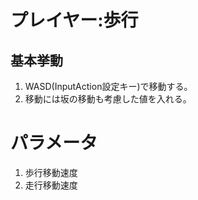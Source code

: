 # プレイヤー:歩行

## 基本挙動
1. WASD(InputAction設定キー)で移動する。
1. 移動には坂の移動も考慮した値を入れる。

# パラメータ
  
1. 歩行移動速度
1. 走行移動速度